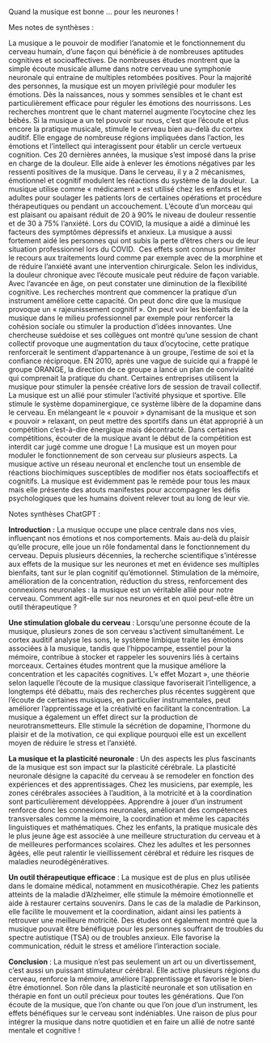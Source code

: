 
Quand la musique est bonne … pour les neurones !

Mes notes de synthèses :  
  
La musique a le pouvoir de modifier l’anatomie et le fonctionnement du cerveau humain, d’une façon qui bénéficie à de nombreuses aptitudes cognitives et socioaffectives. De nombreuses études montrent que la simple écoute musicale allume dans notre cerveau une symphonie neuronale qui entraine de multiples retombées positives. Pour la majorité des personnes, la musique est un moyen privilégié pour moduler les émotions. Dès la naissances, nous y sommes sensibles et le chant est particulièrement efficace pour réguler les émotions des nourrissons. Les recherches montrent que le chant maternel augmente l’ocytocine chez les bébés. Si la musique a un tel pouvoir sur nous, c’est que l’écoute et plus encore la pratique musicale, stimule le cerveau bien au-delà du cortex auditif. Elle engage de nombreuse régions impliquées dans l’action, les émotions et l’intellect qui interagissent pour établir un cercle vertueux cognition. Ces 20 dernières années, la musique s’est imposé dans la prise en charge de la douleur. Elle aide à enlever les émotions négatives par les ressenti positives de la musique. Dans le cerveau, il y a 2 mécanismes, émotionnel et cognitif modulent les réactions du système de la douleur.  La musique utilise comme « médicament » est utilisé chez les enfants et les adultes pour soulager les patients lors de certaines opérations et procédure thérapeutiques ou pendant un accouchement. L’écoute d’un morceau qui est plaisant ou apaisant réduit de 20 à 90% le niveau de douleur ressentie et de 30 à 75% l’anxiété. Lors du COVID, la musique a aidé a diminué les facteurs des symptômes dépressifs et anxieux. La musique a aussi fortement aidé les personnes qui ont subis la perte d’êtres chers ou de leur situation professionnel lors du COVID.  Ces effets sont connus pour limiter le recours aux traitements lourd comme par exemple avec de la morphine et de réduire l’anxiété avant une intervention chirurgicale. Selon les individus, la douleur chronique avec l’écoute musicale peut réduire de façon variable. Avec l’avancée en âge, on peut constater une diminution de la flexibilité cognitive. Les recherches montrent que commencer la pratique d’un instrument améliore cette capacité. On peut donc dire que la musique provoque un « rajeunissement cognitif ». On peut voir les bienfaits de la musique dans le milieu professionnel par exemple pour renforcer la cohésion sociale ou stimuler la production d’idées innovantes. Une chercheuse suédoise et ses collègues ont montré qu’une session de chant collectif provoque une augmentation du taux d’ocytocine, cette pratique renforcerait le sentiment d’appartenance à un groupe, l’estime de soi et la confiance réciproque. EN 2010, après une vague de suicide qui a frappé le groupe ORANGE, la direction de ce groupe a lancé un plan de convivialité qui comprenait la pratique du chant. Certaines entreprises utilisent la musique pour stimuler la pensée créative lors de session de travail collectif. La musique est un allié pour stimuler l’activité physique et sportive. Elle stimule le système dopaminergique, ce système libère de la dopamine dans le cerveau. En mélangeant le « pouvoir » dynamisant de la musique et son « pouvoir » relaxant, on peut mettre des sportifs dans un état approprié à un compétition c’est-à-dire énergique mais décontracté. Dans certaines compétitions, écouter de la musique avant le début de la compétition est interdit car jugé comme une drogue ! La musique est un moyen pour moduler le fonctionnement de son cerveau sur plusieurs aspects. La musique active un réseau neuronal et enclenche tout un ensemble de réactions biochimiques susceptibles de modifier nos états socioaffectifs et cognitifs. La musique est évidemment pas le remède pour tous les maux mais elle présente des atouts manifestes pour accompagner les défis psychologiques que les humains doivent relever tout au long de leur vie.

Notes synthèses ChatGPT :

**Introduction :**
La musique occupe une place centrale dans nos vies, influençant nos émotions et nos comportements. Mais au-delà du plaisir qu’elle procure, elle joue un rôle fondamental dans le fonctionnement du cerveau. Depuis plusieurs décennies, la recherche scientifique s’intéresse aux effets de la musique sur les neurones et met en évidence ses multiples bienfaits, tant sur le plan cognitif qu’émotionnel. Stimulation de la mémoire, amélioration de la concentration, réduction du stress, renforcement des connexions neuronales : la musique est un véritable allié pour notre cerveau. Comment agit-elle sur nos neurones et en quoi peut-elle être un outil thérapeutique ?

**Une stimulation globale du cerveau** :
Lorsqu’une personne écoute de la musique, plusieurs zones de son cerveau s’activent simultanément. Le cortex auditif analyse les sons, le système limbique traite les émotions associées à la musique, tandis que l’hippocampe, essentiel pour la mémoire, contribue à stocker et rappeler les souvenirs liés à certains morceaux. Certaines études montrent que la musique améliore la concentration et les capacités cognitives. L’« effet Mozart », une théorie selon laquelle l’écoute de la musique classique favoriserait l’intelligence, a longtemps été débattu, mais des recherches plus récentes suggèrent que l’écoute de certaines musiques, en particulier instrumentales, peut améliorer l’apprentissage et la créativité en facilitant la concentration. La musique a également un effet direct sur la production de neurotransmetteurs. Elle stimule la sécrétion de dopamine, l’hormone du plaisir et de la motivation, ce qui explique pourquoi elle est un excellent moyen de réduire le stress et l’anxiété.

**La musique et la plasticité neuronale** :
Un des aspects les plus fascinants de la musique est son impact sur la plasticité cérébrale. La plasticité neuronale désigne la capacité du cerveau à se remodeler en fonction des expériences et des apprentissages. Chez les musiciens, par exemple, les zones cérébrales associées à l’audition, à la motricité et à la coordination sont particulièrement développées. Apprendre à jouer d’un instrument renforce donc les connexions neuronales, améliorant des compétences transversales comme la mémoire, la coordination et même les capacités linguistiques et mathématiques. Chez les enfants, la pratique musicale dès le plus jeune âge est associée à une meilleure structuration du cerveau et à de meilleures performances scolaires. Chez les adultes et les personnes âgées, elle peut ralentir le vieillissement cérébral et réduire les risques de maladies neurodégénératives.

**Un outil thérapeutique efficace** :
La musique est de plus en plus utilisée dans le domaine médical, notamment en musicothérapie. Chez les patients atteints de la maladie d’Alzheimer, elle stimule la mémoire émotionnelle et aide à restaurer certains souvenirs. Dans le cas de la maladie de Parkinson, elle facilite le mouvement et la coordination, aidant ainsi les patients à retrouver une meilleure motricité. Des études ont également montré que la musique pouvait être bénéfique pour les personnes souffrant de troubles du spectre autistique (TSA) ou de troubles anxieux. Elle favorise la communication, réduit le stress et améliore l’interaction sociale.

**Conclusion** :
La musique n’est pas seulement un art ou un divertissement, c’est aussi un puissant stimulateur cérébral. Elle active plusieurs régions du cerveau, renforce la mémoire, améliore l’apprentissage et favorise le bien-être émotionnel. Son rôle dans la plasticité neuronale et son utilisation en thérapie en font un outil précieux pour toutes les générations. Que l’on écoute de la musique, que l’on chante ou que l’on joue d’un instrument, les effets bénéfiques sur le cerveau sont indéniables. Une raison de plus pour intégrer la musique dans notre quotidien et en faire un allié de notre santé mentale et cognitive !

